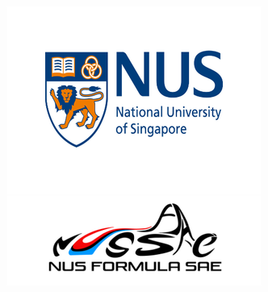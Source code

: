 <img src='./Figures/NUS_logo_full-horizontal.jpg' width='600' height='372'>  

<img src='./Figures/NUS Formula SAE Logo.png'>
